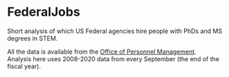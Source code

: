 # FederalJobs
Short analysis of which US Federal agencies hire people with PhDs and MS degrees in STEM.

All the data is available from the [Office of Personnel Management](https://www.opm.gov/data/index.aspx).  
Analysis here uses 2008-2020 data from every September (the end of the fiscal year).
